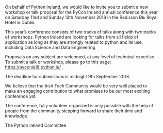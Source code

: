 
On behalf of Python Ireland, we would like to invite you to submit a new workshop or talk proposal for the PyCon Ireland annual conference this year on Saturday 11nd and Sunday 12th November 2018 in the Radisson Blu Royal Hotel in Dublin.

This year’s conference consists of two tracks of talks along with two tracks of workshops. Python Ireland are looking for talks from all fields of application as long as they are strongly related to python and its use, including Data Science and Data Engineering.

Proposals on any subject are welcomed, at any level of technical expertise.
To submit a talk or workshop, please go to this page: https://pyconie18.python.ie/ .

The deadline for submissions is midnight 9th September 2018.

We believe that the Irish Tech Community would be very well placed to make an engaging contribution to what promises to be our most exciting conference yet.

The conference, fully volunteer organized is only possible with the help of people from the community stepping forward to share their time and knowledge.

The Python Ireland Committee

